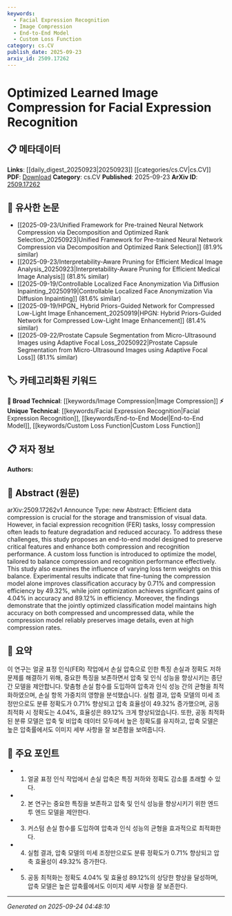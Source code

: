 ```yaml
---
keywords:
  - Facial Expression Recognition
  - Image Compression
  - End-to-End Model
  - Custom Loss Function
category: cs.CV
publish_date: 2025-09-23
arxiv_id: 2509.17262
---
```


<!-- KEYWORD_LINKING_METADATA:
{
  "processed_timestamp": "2025-09-24T04:48:10.880693",
  "vocabulary_version": "1.0",
  "selected_keywords": [
    "Facial Expression Recognition",
    "Image Compression",
    "End-to-End Model",
    "Custom Loss Function"
  ],
  "rejected_keywords": [],
  "similarity_scores": {
    "Facial Expression Recognition": 0.78,
    "Image Compression": 0.7,
    "End-to-End Model": 0.75,
    "Custom Loss Function": 0.72
  },
  "extraction_method": "AI_prompt_based",
  "budget_applied": true,
  "candidates_json": {
    "candidates": [
      {
        "surface": "Facial Expression Recognition",
        "canonical": "Facial Expression Recognition",
        "aliases": [
          "FER"
        ],
        "category": "unique_technical",
        "rationale": "Facial Expression Recognition is a specific application area that connects to both computer vision and emotion analysis.",
        "novelty_score": 0.75,
        "connectivity_score": 0.68,
        "specificity_score": 0.85,
        "link_intent_score": 0.78
      },
      {
        "surface": "Image Compression",
        "canonical": "Image Compression",
        "aliases": [
          "Visual Data Compression"
        ],
        "category": "broad_technical",
        "rationale": "Image Compression is a fundamental concept in computer vision and data management, linking to storage and transmission efficiency.",
        "novelty_score": 0.55,
        "connectivity_score": 0.72,
        "specificity_score": 0.65,
        "link_intent_score": 0.7
      },
      {
        "surface": "End-to-End Model",
        "canonical": "End-to-End Model",
        "aliases": [
          "E2E Model"
        ],
        "category": "unique_technical",
        "rationale": "End-to-End Models are crucial for understanding integrated systems in machine learning, especially in tasks requiring holistic optimization.",
        "novelty_score": 0.62,
        "connectivity_score": 0.77,
        "specificity_score": 0.7,
        "link_intent_score": 0.75
      },
      {
        "surface": "Custom Loss Function",
        "canonical": "Custom Loss Function",
        "aliases": [
          "Tailored Loss Function"
        ],
        "category": "unique_technical",
        "rationale": "Custom Loss Functions are pivotal in optimizing machine learning models for specific tasks, enhancing both performance and adaptability.",
        "novelty_score": 0.68,
        "connectivity_score": 0.65,
        "specificity_score": 0.8,
        "link_intent_score": 0.72
      }
    ],
    "ban_list_suggestions": [
      "Efficient Data Compression",
      "Feature Degradation"
    ]
  },
  "decisions": [
    {
      "candidate_surface": "Facial Expression Recognition",
      "resolved_canonical": "Facial Expression Recognition",
      "decision": "linked",
      "scores": {
        "novelty": 0.75,
        "connectivity": 0.68,
        "specificity": 0.85,
        "link_intent": 0.78
      }
    },
    {
      "candidate_surface": "Image Compression",
      "resolved_canonical": "Image Compression",
      "decision": "linked",
      "scores": {
        "novelty": 0.55,
        "connectivity": 0.72,
        "specificity": 0.65,
        "link_intent": 0.7
      }
    },
    {
      "candidate_surface": "End-to-End Model",
      "resolved_canonical": "End-to-End Model",
      "decision": "linked",
      "scores": {
        "novelty": 0.62,
        "connectivity": 0.77,
        "specificity": 0.7,
        "link_intent": 0.75
      }
    },
    {
      "candidate_surface": "Custom Loss Function",
      "resolved_canonical": "Custom Loss Function",
      "decision": "linked",
      "scores": {
        "novelty": 0.68,
        "connectivity": 0.65,
        "specificity": 0.8,
        "link_intent": 0.72
      }
    }
  ]
}
-->

# Optimized Learned Image Compression for Facial Expression Recognition

## 📋 메타데이터

**Links**: [[daily_digest_20250923|20250923]] [[categories/cs.CV|cs.CV]]
**PDF**: [Download](https://arxiv.org/pdf/2509.17262.pdf)
**Category**: cs.CV
**Published**: 2025-09-23
**ArXiv ID**: [2509.17262](https://arxiv.org/abs/2509.17262)

## 🔗 유사한 논문
- [[2025-09-23/Unified Framework for Pre-trained Neural Network Compression via Decomposition and Optimized Rank Selection_20250923|Unified Framework for Pre-trained Neural Network Compression via Decomposition and Optimized Rank Selection]] (81.9% similar)
- [[2025-09-23/Interpretability-Aware Pruning for Efficient Medical Image Analysis_20250923|Interpretability-Aware Pruning for Efficient Medical Image Analysis]] (81.8% similar)
- [[2025-09-19/Controllable Localized Face Anonymization Via Diffusion Inpainting_20250919|Controllable Localized Face Anonymization Via Diffusion Inpainting]] (81.6% similar)
- [[2025-09-19/HPGN_ Hybrid Priors-Guided Network for Compressed Low-Light Image Enhancement_20250919|HPGN: Hybrid Priors-Guided Network for Compressed Low-Light Image Enhancement]] (81.4% similar)
- [[2025-09-22/Prostate Capsule Segmentation from Micro-Ultrasound Images using Adaptive Focal Loss_20250922|Prostate Capsule Segmentation from Micro-Ultrasound Images using Adaptive Focal Loss]] (81.1% similar)

## 🏷️ 카테고리화된 키워드
**🧠 Broad Technical**: [[keywords/Image Compression|Image Compression]]
**⚡ Unique Technical**: [[keywords/Facial Expression Recognition|Facial Expression Recognition]], [[keywords/End-to-End Model|End-to-End Model]], [[keywords/Custom Loss Function|Custom Loss Function]]

## 📋 저자 정보

**Authors:** 

## 📄 Abstract (원문)

arXiv:2509.17262v1 Announce Type: new 
Abstract: Efficient data compression is crucial for the storage and transmission of visual data. However, in facial expression recognition (FER) tasks, lossy compression often leads to feature degradation and reduced accuracy. To address these challenges, this study proposes an end-to-end model designed to preserve critical features and enhance both compression and recognition performance. A custom loss function is introduced to optimize the model, tailored to balance compression and recognition performance effectively. This study also examines the influence of varying loss term weights on this balance. Experimental results indicate that fine-tuning the compression model alone improves classification accuracy by 0.71% and compression efficiency by 49.32%, while joint optimization achieves significant gains of 4.04% in accuracy and 89.12% in efficiency. Moreover, the findings demonstrate that the jointly optimized classification model maintains high accuracy on both compressed and uncompressed data, while the compression model reliably preserves image details, even at high compression rates.

## 📝 요약

이 연구는 얼굴 표정 인식(FER) 작업에서 손실 압축으로 인한 특징 손실과 정확도 저하 문제를 해결하기 위해, 중요한 특징을 보존하면서 압축 및 인식 성능을 향상시키는 종단 간 모델을 제안합니다. 맞춤형 손실 함수를 도입하여 압축과 인식 성능 간의 균형을 최적화하였으며, 손실 항목 가중치의 영향을 분석했습니다. 실험 결과, 압축 모델의 미세 조정만으로도 분류 정확도가 0.71% 향상되고 압축 효율성이 49.32% 증가했으며, 공동 최적화 시 정확도는 4.04%, 효율성은 89.12% 크게 향상되었습니다. 또한, 공동 최적화된 분류 모델은 압축 및 비압축 데이터 모두에서 높은 정확도를 유지하고, 압축 모델은 높은 압축률에서도 이미지 세부 사항을 잘 보존함을 보여줍니다.

## 🎯 주요 포인트

- 1. 얼굴 표정 인식 작업에서 손실 압축은 특징 저하와 정확도 감소를 초래할 수 있다.
- 2. 본 연구는 중요한 특징을 보존하고 압축 및 인식 성능을 향상시키기 위한 엔드 투 엔드 모델을 제안한다.
- 3. 커스텀 손실 함수를 도입하여 압축과 인식 성능의 균형을 효과적으로 최적화한다.
- 4. 실험 결과, 압축 모델의 미세 조정만으로도 분류 정확도가 0.71% 향상되고 압축 효율성이 49.32% 증가한다.
- 5. 공동 최적화는 정확도 4.04% 및 효율성 89.12%의 상당한 향상을 달성하며, 압축 모델은 높은 압축률에서도 이미지 세부 사항을 잘 보존한다.


---

*Generated on 2025-09-24 04:48:10*